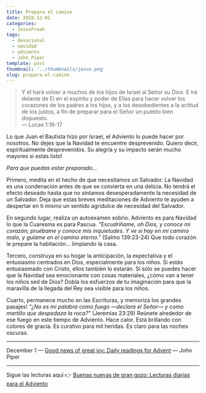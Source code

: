 ```yaml
---
title: Prepara el camino
date: 2018-12-01
categories:
  - JesusFreak
tags:
  - devocional
  - navidad
  - adviento
  - John Piper
template: post
thumbnail: '../thumbnails/jesus.png'
slug: prepara-el-camino
---
```


> Y él hará volver a muchos de los hijos de Israel al Señor su Dios. E irá delante de El en el espíritu y poder de Elías para hacer volver los corazones de los padres a los hijos, y a los desobedientes a la actitud de los justos, a fin de preparar para el Señor un pueblo bien dispuesto. <br>
> — Lucas 1:16-17

Lo que Juan el Bautista hizo por Israel, el Adviento lo puede hacer por nosotros. No dejes que la Navidad te encuentre desprevenido. Quiero decir, espiritualmente desprevenidos. Su alegría y su impacto serán mucho mayores si estás listo!

*Para que puedas estar preparado...*

Primero, medita en el hecho de que necesitamos un Salvador. La Navidad es una condenación antes de que se convierta en una delicia. No tendrá el efecto deseado hasta que no sintamos desesperadamente la necesidad de un Salvador. Deja que estas breves meditaciones de Adviento te ayuden a despertar en ti mismo un sentido agridulce de necesidad del Salvador.

En segundo lugar, realiza un autoexamen sobrio. Adviento es para Navidad lo que la Cuaresma es para Pascua. *"Escudríñame, oh Dios, y conoce mi corazón; pruébame y conoce mis inquietudes. Y ve si hay en mí camino malo, y guíame en el camino eterno."* (Salmo 139:23-24) Que todo corazón le prepare la habitación... limpiando la casa.

Tercero, construya en su hogar la anticipación, la expectativa y el entusiasmo centrados en Dios, especialmente para los niños. Si estás entusiasmado con Cristo, ellos también lo estarán. Si sólo se puedes hacer que la Navidad sea emocionante con cosas materiales, ¿cómo van a tener los niños sed de Dios? Dobla los esfuerzos de tu imaginación para que la maravilla de la llegada del Rey sea visible para los niños.

Cuarto, permanece mucho en las Escrituras, y memoriza los grandes pasajes! *"¿No es mi palabra como fuego —declara el Señor— y como martillo que despedaza la roca?"* (Jeremías 23:29) Reúnete alrededor de ese fuego en este tiempo de Adviento. Hace calor. Está brillando con colores de gracia. Es curativo para mil heridas. Es claro para las noches oscuras.

---

December 1 — [Good news of great joy: Daily readings for Advent](https://www.desiringgod.org/books/good-news-of-great-joy) — John Piper

---

Sigue las lecturas aquí 👉 [Buenas nuevas de gran gozo: Lecturas diarias para el Adviento](/buenas-nuevas-de-gran-gozo-lecturas-diarias-para-adviento)